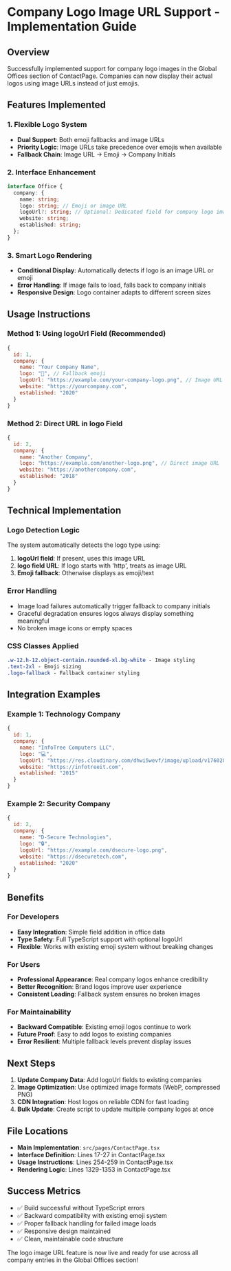 # Company Logo Image URL Support - Implementation Guide

## Overview
Successfully implemented support for company logo images in the Global Offices section of ContactPage. Companies can now display their actual logos using image URLs instead of just emojis.

## Features Implemented

### 1. Flexible Logo System
- **Dual Support**: Both emoji fallbacks and image URLs
- **Priority Logic**: Image URLs take precedence over emojis when available
- **Fallback Chain**: Image URL → Emoji → Company Initials

### 2. Interface Enhancement
```typescript
interface Office {
  company: {
    name: string;
    logo: string; // Emoji or image URL
    logoUrl?: string; // Optional: Dedicated field for company logo image URLs
    website: string;
    established: string;
  };
}
```

### 3. Smart Logo Rendering
- **Conditional Display**: Automatically detects if logo is an image URL or emoji
- **Error Handling**: If image fails to load, falls back to company initials
- **Responsive Design**: Logo container adapts to different screen sizes

## Usage Instructions

### Method 1: Using logoUrl Field (Recommended)
```javascript
{
  id: 1,
  company: {
    name: "Your Company Name",
    logo: "🏢", // Fallback emoji
    logoUrl: "https://example.com/your-company-logo.png", // Image URL
    website: "https://yourcompany.com",
    established: "2020"
  }
}
```

### Method 2: Direct URL in logo Field
```javascript
{
  id: 2,
  company: {
    name: "Another Company",
    logo: "https://example.com/another-logo.png", // Direct image URL
    website: "https://anothercompany.com",
    established: "2018"
  }
}
```

## Technical Implementation

### Logo Detection Logic
The system automatically detects the logo type using:
1. **logoUrl field**: If present, uses this image URL
2. **logo field URL**: If logo starts with 'http', treats as image URL
3. **Emoji fallback**: Otherwise displays as emoji/text

### Error Handling
- Image load failures automatically trigger fallback to company initials
- Graceful degradation ensures logos always display something meaningful
- No broken image icons or empty spaces

### CSS Classes Applied
```css
.w-12.h-12.object-contain.rounded-xl.bg-white - Image styling
.text-2xl - Emoji sizing
.logo-fallback - Fallback container styling
```

## Integration Examples

### Example 1: Technology Company
```javascript
{
  id: 1,
  company: {
    name: "InfoTree Computers LLC",
    logo: "💻",
    logoUrl: "https://res.cloudinary.com/dhwi5wevf/image/upload/v1760288669/zlfj7dsd91i7dqrd9x9x.png",
    website: "https://infotreeit.com",
    established: "2015"
  }
}
```

### Example 2: Security Company
```javascript
{
  id: 2,
  company: {
    name: "D-Secure Technologies",
    logo: "🔒",
    logoUrl: "https://example.com/dsecure-logo.png",
    website: "https://dsecuretech.com",
    established: "2020"
  }
}
```

## Benefits

### For Developers
- **Easy Integration**: Simple field addition in office data
- **Type Safety**: Full TypeScript support with optional logoUrl
- **Flexible**: Works with existing emoji system without breaking changes

### For Users
- **Professional Appearance**: Real company logos enhance credibility
- **Better Recognition**: Brand logos improve user experience
- **Consistent Loading**: Fallback system ensures no broken images

### For Maintainability
- **Backward Compatible**: Existing emoji logos continue to work
- **Future Proof**: Easy to add logos to existing companies
- **Error Resilient**: Multiple fallback levels prevent display issues

## Next Steps

1. **Update Company Data**: Add logoUrl fields to existing companies
2. **Image Optimization**: Use optimized image formats (WebP, compressed PNG)
3. **CDN Integration**: Host logos on reliable CDN for fast loading
4. **Bulk Update**: Create script to update multiple company logos at once

## File Locations
- **Main Implementation**: `src/pages/ContactPage.tsx`
- **Interface Definition**: Lines 17-27 in ContactPage.tsx  
- **Usage Instructions**: Lines 254-259 in ContactPage.tsx
- **Rendering Logic**: Lines 1329-1353 in ContactPage.tsx

## Success Metrics
- ✅ Build successful without TypeScript errors
- ✅ Backward compatibility with existing emoji system
- ✅ Proper fallback handling for failed image loads
- ✅ Responsive design maintained
- ✅ Clean, maintainable code structure

The logo image URL feature is now live and ready for use across all company entries in the Global Offices section!